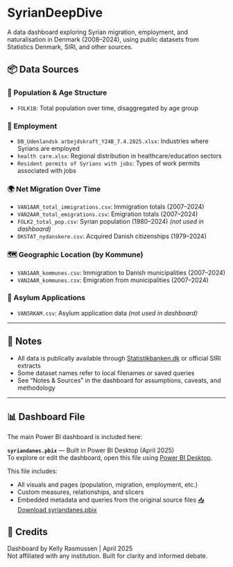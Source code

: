 # SyrianDeepDive

A data dashboard exploring Syrian migration, employment, and naturalisation in Denmark (2008–2024), using public datasets from Statistics Denmark, SIRI, and other sources.

## 📦 Data Sources

### 👶 Population & Age Structure
- `FOLK1B`: Total population over time, disaggregated by age group

### 💼 Employment
- `DB_Udenlandsk arbejdskraft_Y24B_7.4.2025.xlsx`: Industries where Syrians are employed
- `health care.xlsx`: Regional distribution in healthcare/education sectors
- `Resident permits of Syrians with jobs`: Types of work permits associated with jobs

### 🌍 Net Migration Over Time
- `VAN1AAR_total_immigrations.csv`: Immigration totals (2007–2024)
- `VAN2AAR_total_emigrations.csv`: Emigration totals (2007–2024)
- `FOLK2_total_pop.csv`: Syrian population (1980–2024) *(not used in dashboard)*
- `DKSTAT_nydanskere.csv`: Acquired Danish citizenships (1979–2024)

### 🗺️ Geographic Location (by Kommune)
- `VAN1AAR_kommunes.csv`: Immigration to Danish municipalities (2007–2024)
- `VAN2AAR_kommunes.csv`: Emigration from municipalities (2007–2024)

### 🛂 Asylum Applications
- `VAN5RKAM.csv`: Asylum application data *(not used in dashboard)*

---
## 🧠 Notes

- All data is publically available through [Statistikbanken.dk](https://www.statistikbanken.dk/) or official SIRI extracts
- Some dataset names refer to local filenames or saved queries
- See “Notes & Sources” in the dashboard for assumptions, caveats, and methodology

---

## 📊 Dashboard File

The main Power BI dashboard is included here:

**`syriandanes.pbix`** — Built in Power BI Desktop (April 2025)  
To explore or edit the dashboard, open this file using [Power BI Desktop](https://powerbi.microsoft.com/desktop/).

This file includes:
- All visuals and pages (population, migration, employment, etc.)
- Custom measures, relationships, and slicers
- Embedded metadata and queries from the original source files
[📥 Download syriandanes.pbix](./syriandanes.pbix)




## 👋 Credits

Dashboard by Kelly Rasmussen | April 2025  
Not affiliated with any institution. Built for clarity and informed debate.
